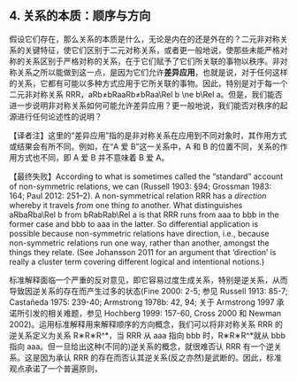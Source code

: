 ## 4. 关系的本质：顺序与方向

假设它们存在，那么关系的本质是什么，无论是内在的还是外在的？二元非对称关系的关键特征，使它们区别于二元对称关系，或者更一般地说，使那些未能严格对称的关系区别于严格对称的关系，在于它们赋予了它们所关联的事物以秩序。非对称关系之所以能做到这一点，是因为它们允许**差异应用**，也就是说，对于任何这样的关系，它都有可能以多种方式应用于它所关联的事物。因此，特别是对于每一个二元非对称关系 RRR，aRb≠bRaaRb≠bRaa\\Rel b \\ne b\\Rel a。但是，我们能否进一步说明非对称关系如何可能允许差异应用？更一般地说，我们能否对秩序的起源进行任何论述性的说明？

【译者注】这里的“差异应用”指的是非对称关系在应用到不同对象时，其作用方式或结果会有所不同。例如，在“A 爱 B”这一关系中，A 和 B 的位置不同，关系的作用方式也不同，即 A 爱 B 并不意味着 B 爱 A。

【最终失败】According to what is sometimes called the “standard” account of non-symmetric relations, we can (Russell 1903: §94; Grossman 1983: 164; Paul 2012: 251–2). A non-symmetrical relation RRR has a _direction_ whereby it travels _from_ one thing _to_ another. What distinguishes aRbaRba\\Rel b from bRabRab\\Rel a is that RRR runs from aaa to bbb in the former case and bbb to aaa in the latter. So differential application is possible because non-symmetric relations have direction, i.e., because non-symmetric relations run one way, rather than another, amongst the things they relate. (See Johansson 2011 for an argument that ‘direction’ is really a cluster term covering different logical and intentional notions.)

标准解释面临一个严重的反对意见，即它容易过度生成关系，特别是逆关系，从而导致因逆关系的存在而产生过多的状态(Fine 2000: 2-5; 参见 Russell 1913: 85-7; Castañeda 1975: 239-40; Armstrong 1978b: 42, 94; 关于 Armstrong 1997 承诺所引发的相关难题，参见 Hochberg 1999: 157-60, Cross 2000 和 Newman 2002)。运用标准解释用来解释顺序的方向概念，我们可以将非对称关系 RRR 的逆关系定义为关系 R∗R∗R^\*，当 RRR 从 aaa 指向 bbb 时，R∗R∗R^\*就从 bbb 指向 aaa。但一旦给出这种(不同的)逆关系的概念，就很难否认 RRR 有一个逆关系。这是因为承认 RRR 的存在而否认其逆关系(反之亦然)是武断的。因此，标准观点承诺了一个普遍原则，
